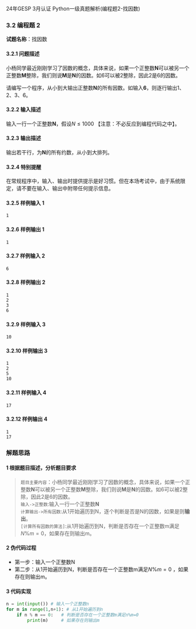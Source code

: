 
24年GESP 3月认证 Python一级真题解析(编程题2-找因数)  

### 3.2 编程题 2  

**试题名称**：找因数

#### 3.2.1 问题描述

小杨同学最近刚刚学习了因数的概念，具体来说，如果一个正整数**N**可以被另一个正整数**M**整除，我们则说**M**是**N**的因数。如6可以被2整除，因此2是6的因数。  

请编写一个程序，从小到大输出正整数**N**的所有因数。如输入**6**，则逐行输出1、2、3、6。  

#### 3.2.2 输入描述

输入一行一个正整数**N**，假设$N \leq 1000$ 【注意：不必反应到编程代码之中】。

#### 3.2.3 输出描述

输出若干行，为**N**的所有约数，从小到大排列。

#### 3.2.4 特别提醒

在常规程序中，输入、输出时提供提示是好习惯。但在本场考试中，由于系统限定，请不要在输入、输出中附带任何提示信息。

#### 3.2.5 样例输入 1

```
1
```

#### 3.2.6 样例输出 1

```
1
```

#### 3.2.7 样例输入 2

```
6
```

#### 3.2.8 样例输出 2

```
1
2
3
6
```

#### 3.2.9 样例输入 3

```
10
```

#### 3.2.10 样例输出 3

```
1
2
5
10
```

#### 3.2.11 样例输入 4

```
17
```

#### 3.2.12 样例输出 4

```
1
17
```

### 解题思路

#### 1 根据题目描述，分析题目要求
>
>``题目主要内容``：小杨同学最近刚刚学习了因数的概念，具体来说，如果一个正整数**N**可以被另一个正整数**M**整除，我们则说**M**是**N**的因数。如6可以被2整除，因此2是6的因数。  
``输入->正整数``:输入一行一个正整数**N**  
``计算输出->所有因数``:从1开始遍历到N，逐个判断是否是N的因数，如果是则**输出**。  
``[计算所有因数的算法]``:从1开始遍历到N，判断是否存在一个正整数m满足$N\%m=0$，如果存在则输出m。

#### 2 伪代码过程

* 第一步：输入一个正整数N
* 第二步：从1开始遍历到N，判断是否存在一个正整数m满足$N\%m=0$ ，如果存在则输出m。

#### 3 代码实现

```python
n = int(input()) # 输入一个正整数n
for m in range(1,n+1): # 从1开始遍历到n
    if n % m == 0:   # 判断是否存在一个正整数m满足n%m=0
        print(m)     # 如果存在则输出m
```

